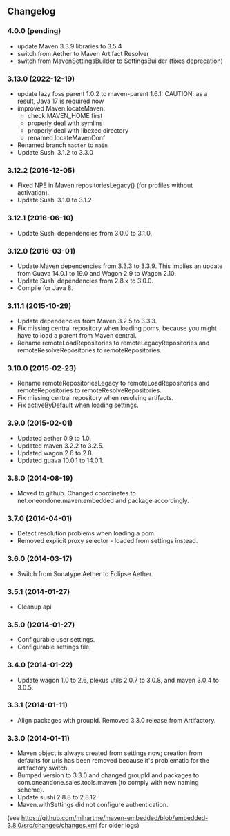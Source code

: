 ## Changelog

### 4.0.0 (pending)

* update Maven 3.3.9 libraries to 3.5.4
* switch from Aether to Maven Artifact Resolver
* switch from MavenSettingsBuilder to SettingsBuilder (fixes deprecation)


### 3.13.0 (2022-12-19)

* update lazy foss parent 1.0.2 to maven-parent 1.6.1: CAUTION: as a result, Java 17 is required now
* improved Maven.locateMaven:
  * check MAVEN_HOME first
  * properly deal with symlins
  * properly deal with libexec directory
  * renamed locateMavenConf
* Renamed branch `master` to `main`
* Update Sushi 3.1.2 to 3.3.0


### 3.12.2 (2016-12-05)

* Fixed NPE in Maven.repositoriesLegacy() (for profiles without activation).
* Update Sushi 3.1.0 to 3.1.2


### 3.12.1 (2016-06-10)

* Update Sushi dependencies from 3.0.0 to 3.1.0.


### 3.12.0 (2016-03-01)

* Update Maven dependencies from 3.3.3 to 3.3.9. This implies an update from Guava 14.0.1 to 19.0 and Wagon 2.9 to Wagon 2.10.
* Update Sushi dependencies from 2.8.x to 3.0.0.
* Compile for Java 8.


### 3.11.1 (2015-10-29)

* Update dependencies from Maven 3.2.5 to 3.3.3.
* Fix missing central repository when loading poms, because you might have to load a parent from Maven central.
* Rename remoteLoadRepositories to remoteLegacyRepositories and remoteResolveRepositories to remoteRepositories.


### 3.10.0 (2015-02-23)

* Rename remoteRepositoriesLegacy to remoteLoadRepositories and remoteRepositories to remoteResolveRepositories.
* Fix missing central repository when resolving artifacts.
* Fix activeByDefault when loading settings.


### 3.9.0 (2015-02-01)

* Updated aether 0.9 to 1.0.
* Updated maven 3.2.2 to 3.2.5.
* Updated wagon 2.6 to 2.8.
* Updated guava 10.0.1 to 14.0.1.


### 3.8.0 (2014-08-19)

* Moved to github. Changed coordinates to net.oneondone.maven:embedded and package accordingly.



### 3.7.0 (2014-04-01)

* Detect resolution problems when loading a pom.
* Removed explicit proxy selector - loaded from settings instead.


### 3.6.0 (2014-03-17)

* Switch from Sonatype Aether to Eclipse Aether.


### 3.5.1 (2014-01-27)

* Cleanup api


### 3.5.0 ()2014-01-27)

* Configurable user settings.
* Configurable settings file.


### 3.4.0 (2014-01-22)

* Update wagon 1.0 to 2.6, plexus utils 2.0.7 to 3.0.8, and maven 3.0.4 to 3.0.5.


### 3.3.1 (2014-01-11)

* Align packages with groupId. Removed 3.3.0 release from Artifactory.



### 3.3.0 (2014-01-11)

* Maven object is always created from settings now; creation from defaults for urls has been removed because it's problematic for the artifactory switch.
* Bumped version to 3.3.0 and changed groupId and packages to com.oneandone.sales.tools.maven (to comply with new naming scheme).
* Update sushi 2.8.8 to 2.8.12.
* Maven.withSettings did not configure authentication.



(see https://github.com/mlhartme/maven-embedded/blob/embedded-3.8.0/src/changes/changes.xml for older logs)
